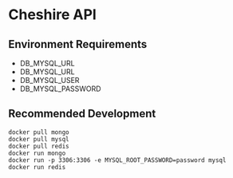 # Cheshire API #

## Environment Requirements ##

* DB_MYSQL_URL
* DB_MYSQL_URL
* DB_MYSQL_USER
* DB_MYSQL_PASSWORD

## Recommended Development ##
```
docker pull mongo
docker pull mysql
docker pull redis
docker run mongo
docker run -p 3306:3306 -e MYSQL_ROOT_PASSWORD=password mysql
docker run redis
```
